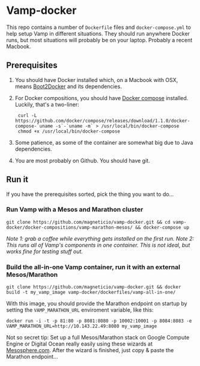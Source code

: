 # Vamp-docker

This repo contains a number of `Dockerfile` files and `docker-compose.yml` to help setup Vamp in 
different situations. They should run anywhere Docker runs, but most situations will probably be on your laptop. 
Probably a recent Macbook.

## Prerequisites

1. You should have Docker installed which, on a Macbook with OSX, means [Boot2Docker](http://boot2docker.io/) and its dependencies.
2. For Docker compositions, you should have [Docker compose](https://docs.docker.com/compose/install/) installed. Luckily,
that's a two-liner:

        curl -L https://github.com/docker/compose/releases/download/1.1.0/docker-compose-`uname -s`-`uname -m` > /usr/local/bin/docker-compose
        chmod +x /usr/local/bin/docker-compose
3. Some patience, as some of the container are somewhat big due to Java dependencies.
4. You are most probably on Github. You should have git.

## Run it

If you have the prerequisites sorted, pick the thing you want to do...

### Run Vamp with a Mesos and Marathon cluster

    git clone https://github.com/magneticio/vamp-docker.git && cd vamp-docker/docker-compositions/vamp-marathon-mesos/ && docker-compose up    
*Note 1: grab a coffee while everything gets installed on the first run.*
*Note 2: This runs all of Vamp's components in one container. This is not ideal, but works fine for testing stuff out.*


### Build the all-in-one Vamp container, run it with an external Mesos/Marathon

    git clone https://github.com/magneticio/vamp-docker.git && docker build -t my_vamp_image vamp-docker/dockerfiles/vamp-all-in-one/    

With this image, you should provide the Marathon endpoint on startup by setting the `VAMP_MARATHON_URL` enviroment variable, like this:

    docker run -i -t -p 81:80 -p 8081:8080 -p 10002:10001 -p 8084:8083 -e VAMP_MARATHON_URL=http://10.143.22.49:8080 my_vamp_image

Not so secret tip: Set up a full Mesos/Marathon stack on Google Compute Engine or Digital Ocean really easily using 
these wizards at [Mesosphere.com](https://mesosphere.com/downloads/). After the wizard is finished, just copy & paste the 
Marathon endpoint...